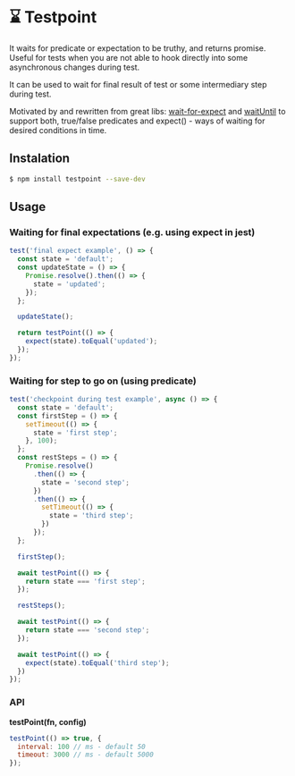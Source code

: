 # :hourglass: Testpoint

It waits for predicate or expectation to be truthy, and returns promise. Useful for tests when you are not able to hook directly into some asynchronous changes during test.

It can be used to wait for final result of test or some intermediary step during test.

Motivated by and rewritten from great libs: [wait-for-expect](https://github.com/TheBrainFamily/wait-for-expect) and [waitUntil](https://github.com/devlato/waitUntil) to support both, true/false predicates and expect() - ways of waiting for desired conditions in time.

## Instalation

```sh
$ npm install testpoint --save-dev
```

## Usage

### Waiting for final expectations (e.g. using expect in jest)

```js
test('final expect example', () => {
  const state = 'default';
  const updateState = () => {
    Promise.resolve().then(() => {
      state = 'updated';
    });
  };

  updateState();

  return testPoint(() => {
    expect(state).toEqual('updated');
  });
});
```

### Waiting for step to go on (using predicate)

```js
test('checkpoint during test example', async () => {
  const state = 'default';
  const firstStep = () => {
    setTimeout(() => {
      state = 'first step';
    }, 100);
  };
  const restSteps = () => {
    Promise.resolve()
      .then(() => {
        state = 'second step';
      })
      .then(() => {
        setTimeout(() => {
          state = 'third step';
        })
      });
  };

  firstStep();

  await testPoint(() => {
    return state === 'first step';
  });

  restSteps();

  await testPoint(() => {
    return state === 'second step';
  });

  await testPoint(() => {
    expect(state).toEqual('third step');
  })
});
```

### API

**testPoint(fn, config)**

```js
testPoint(() => true, {
  interval: 100 // ms - default 50
  timeout: 3000 // ms - default 5000
});
```

###
